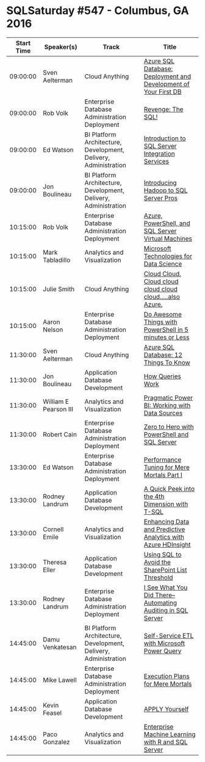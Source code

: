 # SQLSaturday #547 - Columbus, GA 2016
Start Time|Speaker(s)|Track|Title
---|---|---|---
09:00:00|Sven Aelterman|Cloud Anything|[Azure SQL Database: Deployment and Development of Your First DB](48903.md)
09:00:00|Rob Volk|Enterprise Database Administration  Deployment|[Revenge: The SQL!](48905.md)
09:00:00|Ed Watson|BI Platform Architecture, Development, Delivery,  Administration|[Introduction to SQL Server Integration Services](48947.md)
09:00:00|Jon Boulineau|BI Platform Architecture, Development, Delivery,  Administration|[Introducing Hadoop to SQL Server Pros](48964.md)
10:15:00|Rob Volk|Enterprise Database Administration  Deployment|[Azure, PowerShell, and SQL Server Virtual Machines](48904.md)
10:15:00|Mark Tabladillo|Analytics and Visualization|[Microsoft Technologies for Data Science](48986.md)
10:15:00|Julie Smith|Cloud Anything|[Cloud Cloud. Cloud cloud cloud cloud cloud.....also Azure.](49070.md)
10:15:00|Aaron Nelson|Enterprise Database Administration  Deployment|[Do Awesome Things with PowerShell in 5 minutes or Less](50517.md)
11:30:00|Sven Aelterman|Cloud Anything|[Azure SQL Database: 12 Things To Know](48902.md)
11:30:00|Jon Boulineau|Application  Database Development|[How Queries Work](48965.md)
11:30:00|William E Pearson III|Analytics and Visualization|[Pragmatic Power BI:  Working with Data Sources](49520.md)
11:30:00|Robert Cain|Enterprise Database Administration  Deployment|[Zero to Hero with PowerShell and SQL Server](49707.md)
13:30:00|Ed Watson|Enterprise Database Administration  Deployment|[Performance Tuning for Mere Mortals Part I](48945.md)
13:30:00|Rodney Landrum|Application  Database Development|[A Quick Peek into the 4th Dimension with T-SQL](48980.md)
13:30:00|Cornell Emile|Analytics and Visualization|[Enhancing Data and Predictive Analytics with Azure HDInsight](48990.md)
13:30:00|Theresa Eller|Application  Database Development|[Using SQL to Avoid the SharePoint List Threshold](49119.md)
13:30:00|Rodney Landrum|Enterprise Database Administration  Deployment|[I See What You Did There– Automating Auditing in SQL Server](53987.md)
14:45:00|Damu Venkatesan|BI Platform Architecture, Development, Delivery,  Administration|[Self-Service ETL with Microsoft Power Query](48914.md)
14:45:00|Mike Lawell|Enterprise Database Administration  Deployment|[Execution Plans for Mere Mortals](48927.md)
14:45:00|Kevin Feasel|Application  Database Development|[APPLY Yourself](49046.md)
14:45:00|Paco Gonzalez|Analytics and Visualization|[Enterprise Machine Learning with R and SQL Server](53915.md)
